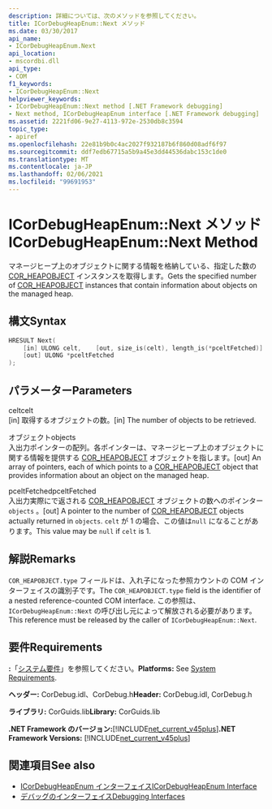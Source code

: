```yaml
---
description: 詳細については、次のメソッドを参照してください。
title: ICorDebugHeapEnum::Next メソッド
ms.date: 03/30/2017
api_name:
- ICorDebugHeapEnum.Next
api_location:
- mscordbi.dll
api_type:
- COM
f1_keywords:
- ICorDebugHeapEnum::Next
helpviewer_keywords:
- ICorDebugHeapEnum::Next method [.NET Framework debugging]
- Next method, ICorDebugHeapEnum interface [.NET Framework debugging]
ms.assetid: 2221fd06-9e27-4113-972e-2530db8c3594
topic_type:
- apiref
ms.openlocfilehash: 22e81b9b0c4ac2027f932187b6f860d08adf6f97
ms.sourcegitcommit: ddf7edb67715a5b9a45e3dd44536dabc153c1de0
ms.translationtype: MT
ms.contentlocale: ja-JP
ms.lasthandoff: 02/06/2021
ms.locfileid: "99691953"
---
```

# <a name="icordebugheapenumnext-method"></a><span data-ttu-id="1f565-103">ICorDebugHeapEnum::Next メソッド</span><span class="sxs-lookup"><span data-stu-id="1f565-103">ICorDebugHeapEnum::Next Method</span></span>

<span data-ttu-id="1f565-104">マネージヒープ上のオブジェクトに関する情報を格納している、指定した数の [COR_HEAPOBJECT](cor-heapobject-structure.md) インスタンスを取得します。</span><span class="sxs-lookup"><span data-stu-id="1f565-104">Gets the specified number of [COR_HEAPOBJECT](cor-heapobject-structure.md) instances that contain information about objects on the managed heap.</span></span>  
  
## <a name="syntax"></a><span data-ttu-id="1f565-105">構文</span><span class="sxs-lookup"><span data-stu-id="1f565-105">Syntax</span></span>  
  
```cpp  
HRESULT Next(  
    [in] ULONG celt,    [out, size_is(celt), length_is(*pceltFetched)] COR_HEAPOBJECT  objects[],
    [out] ULONG *pceltFetched  
);  
```  
  
## <a name="parameters"></a><span data-ttu-id="1f565-106">パラメーター</span><span class="sxs-lookup"><span data-stu-id="1f565-106">Parameters</span></span>  

 <span data-ttu-id="1f565-107">celt</span><span class="sxs-lookup"><span data-stu-id="1f565-107">celt</span></span>  
 <span data-ttu-id="1f565-108">[in] 取得するオブジェクトの数。</span><span class="sxs-lookup"><span data-stu-id="1f565-108">[in] The number of objects to be retrieved.</span></span>  
  
 <span data-ttu-id="1f565-109">オブジェクト</span><span class="sxs-lookup"><span data-stu-id="1f565-109">objects</span></span>  
 <span data-ttu-id="1f565-110">入出力ポインターの配列。各ポインターは、マネージヒープ上のオブジェクトに関する情報を提供する [COR_HEAPOBJECT](cor-heapobject-structure.md) オブジェクトを指します。</span><span class="sxs-lookup"><span data-stu-id="1f565-110">[out] An array of pointers, each of which points to a [COR_HEAPOBJECT](cor-heapobject-structure.md) object that provides information about an object on the managed heap.</span></span>  
  
 <span data-ttu-id="1f565-111">pceltFetched</span><span class="sxs-lookup"><span data-stu-id="1f565-111">pceltFetched</span></span>  
 <span data-ttu-id="1f565-112">入出力実際にで返される [COR_HEAPOBJECT](cor-heapobject-structure.md) オブジェクトの数へのポインター `objects` 。</span><span class="sxs-lookup"><span data-stu-id="1f565-112">[out] A pointer to the number of [COR_HEAPOBJECT](cor-heapobject-structure.md) objects actually returned in `objects`.</span></span> <span data-ttu-id="1f565-113">`celt` が 1 の場合、この値は`null` になることがあります。</span><span class="sxs-lookup"><span data-stu-id="1f565-113">This value may be `null` if `celt` is 1.</span></span>  
  
## <a name="remarks"></a><span data-ttu-id="1f565-114">解説</span><span class="sxs-lookup"><span data-stu-id="1f565-114">Remarks</span></span>  

 <span data-ttu-id="1f565-115">`COR_HEAPOBJECT.type` フィールドは、入れ子になった参照カウントの COM インターフェイスの識別子です。</span><span class="sxs-lookup"><span data-stu-id="1f565-115">The `COR_HEAPOBJECT.type` field is the identifier of a nested reference-counted COM interface.</span></span> <span data-ttu-id="1f565-116">この参照は、`ICorDebugHeapEnum::Next` の呼び出し元によって解放される必要があります。</span><span class="sxs-lookup"><span data-stu-id="1f565-116">This reference must be released by the caller of `ICorDebugHeapEnum::Next`.</span></span>  
  
## <a name="requirements"></a><span data-ttu-id="1f565-117">要件</span><span class="sxs-lookup"><span data-stu-id="1f565-117">Requirements</span></span>  

 <span data-ttu-id="1f565-118">**:**「[システム要件](../../get-started/system-requirements.md)」を参照してください。</span><span class="sxs-lookup"><span data-stu-id="1f565-118">**Platforms:** See [System Requirements](../../get-started/system-requirements.md).</span></span>  
  
 <span data-ttu-id="1f565-119">**ヘッダー:** CorDebug.idl、CorDebug.h</span><span class="sxs-lookup"><span data-stu-id="1f565-119">**Header:** CorDebug.idl, CorDebug.h</span></span>  
  
 <span data-ttu-id="1f565-120">**ライブラリ:** CorGuids.lib</span><span class="sxs-lookup"><span data-stu-id="1f565-120">**Library:** CorGuids.lib</span></span>  
  
 <span data-ttu-id="1f565-121">**.NET Framework のバージョン:**[!INCLUDE[net_current_v45plus](../../../../includes/net-current-v45plus-md.md)]</span><span class="sxs-lookup"><span data-stu-id="1f565-121">**.NET Framework Versions:** [!INCLUDE[net_current_v45plus](../../../../includes/net-current-v45plus-md.md)]</span></span>  
  
## <a name="see-also"></a><span data-ttu-id="1f565-122">関連項目</span><span class="sxs-lookup"><span data-stu-id="1f565-122">See also</span></span>

- [<span data-ttu-id="1f565-123">ICorDebugHeapEnum インターフェイス</span><span class="sxs-lookup"><span data-stu-id="1f565-123">ICorDebugHeapEnum Interface</span></span>](icordebugheapenum-interface.md)
- [<span data-ttu-id="1f565-124">デバッグのインターフェイス</span><span class="sxs-lookup"><span data-stu-id="1f565-124">Debugging Interfaces</span></span>](debugging-interfaces.md)
